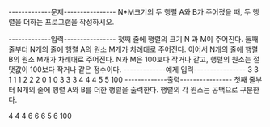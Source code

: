 -------------문제----------------
N*M크기의 두 행렬 A와 B가 주어졌을 때, 두 행렬을 더하는 프로그램을 작성하시오.

-------------입력----------------
첫째 줄에 행렬의 크기 N 과 M이 주어진다. 
둘째 줄부터 N개의 줄에 행렬 A의 원소 M개가 차례대로 주어진다.
이어서 N개의 줄에 행렬 B의 원소 M개가 차례대로 주어진다. 
N과 M은 100보다 작거나 같고, 행렬의 원소는 절댓값이 100보다 작거나 같은 정수이다.
-------------예제 입력----------------
3 3
1 1 1
2 2 2
0 1 0
3 3 3
4 4 4
5 5 100
-------------출력----------------
첫째 줄부터 N개의 줄에 행렬 A와 B를 더한 행렬을 출력한다. 
행렬의 각 원소는 공백으로 구분한다.

4 4 4
6 6 6
5 6 100
